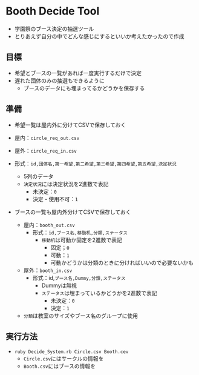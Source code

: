 # Booth Decide Tool

- 学園祭のブース決定の抽選ツール
- とりあえず自分の中でどんな感じにするといいか考えたかったので作成

## 目標

- 希望とブースの一覧があれば一度実行するだけで決定
- 遅れた団体のみの抽選もできるように
  - ブースのデータにも埋まってるかどうかを保存する

## 準備

- 希望一覧は屋内外に分けてCSVで保存しておく
- 屋内：`circle_req_out.csv`
- 屋外：`circle_req_in.csv`
- 形式：`id,団体名,第一希望,第二希望,第三希望,第四希望,第五希望,決定状況`
  - 5列のデータ
  - `決定状況`には決定状況を2進数で表記
    - 未決定：`0`
    - 決定・使用不可：`1`

- ブースの一覧も屋内外分けてCSVで保存しておく
  - 屋内：`booth_out.csv`
    - 形式：`id,ブース名,移動机,分類,ステータス`
      - `移動机`は可動か固定を2進数で表記
        - 固定；`0`
        - 可動：`1`
        - 可動かどうかは分類のときに分ければいいので必要ないかも
  - 屋外：`booth_in.csv`
    - 形式：id,`ブース名,Dummy,分類,ステータス`
      - Dummyは無視
      - `ステータス`は埋まっているかどうかを2進数で表記
        - 未決定：`0`
        - 決定：`1`
  - `分類`は教室のサイズやブース名のグループに使用

## 実行方法
- `ruby Decide_System.rb Circle.csv Booth.cev`
  - `Circle.csv`にはサークルの情報を
  - `Booth.csv`にはブースの情報を
